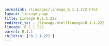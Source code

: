 ```yaml
---
permalink: /lineages/lineage_B.1.1.222.html
layout: lineage_page
title: Lineage B.1.1.222
redirect_to: ../lineage.html?lineage=B.1.1.222
lineage: B.1.1.222
parent: B.1.1
children: ['B.1.1.222']
---
```


